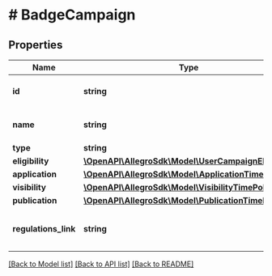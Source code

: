 # # BadgeCampaign

## Properties

Name | Type | Description | Notes
------------ | ------------- | ------------- | -------------
**id** | **string** | Badge campaign ID. |
**name** | **string** | Badge campaign name. |
**type** | **string** |  |
**eligibility** | [**\OpenAPI\AllegroSdk\Model\UserCampaignEligibility**](UserCampaignEligibility.md) |  |
**application** | [**\OpenAPI\AllegroSdk\Model\ApplicationTimePolicy**](ApplicationTimePolicy.md) |  |
**visibility** | [**\OpenAPI\AllegroSdk\Model\VisibilityTimePolicy**](VisibilityTimePolicy.md) |  |
**publication** | [**\OpenAPI\AllegroSdk\Model\PublicationTimePolicy**](PublicationTimePolicy.md) |  |
**regulations_link** | **string** | Link to campaign Terms &amp; Conditions |

[[Back to Model list]](../../README.md#models) [[Back to API list]](../../README.md#endpoints) [[Back to README]](../../README.md)
